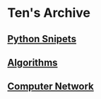 # Ten's Archive

## [Python Snipets](./snippets.md)  

## [Algorithms](./algorithms.md)  

## [Computer Network](./algorithms.md)  

<!-- Algorithms -->
<!-- CS -->
<!-- OS -->
<!-- Network -->